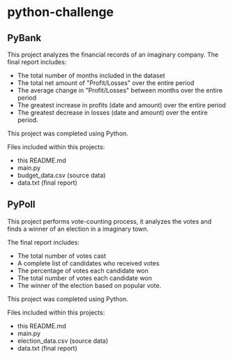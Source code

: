 # python-challenge

## PyBank

This project analyzes the financial records of an imaginary company. 
The final report includes:

* The total number of months included in the dataset
* The total net amount of "Profit/Losses" over the entire period
* The average change in "Profit/Losses" between months over the entire period
* The greatest increase in profits (date and amount) over the entire period
* The greatest decrease in losses (date and amount) over the entire period.

This project was completed using Python.

Files included within this projects:

* this README.md
* main.py 
* budget_data.csv (source data)
* data.txt (final report)

  
## PyPoll

This project performs vote-counting process, it analyzes the votes and finds a winner of an election in a imaginary town.

The final report includes:

* The total number of votes cast
* A complete list of candidates who received votes
* The percentage of votes each candidate won
* The total number of votes each candidate won
* The winner of the election based on popular vote.

This project was completed using Python.

Files included within this projects:

* this README.md
* main.py 
* election_data.csv (source data)
* data.txt (final report)




